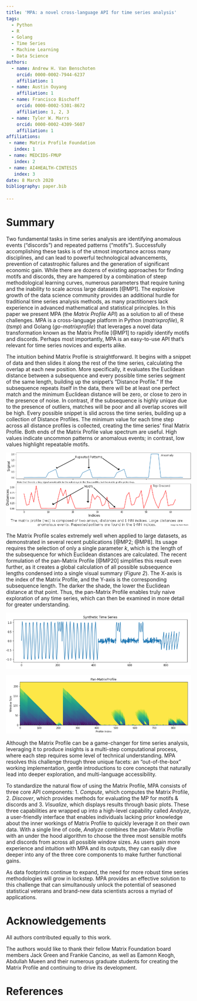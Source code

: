 ```yaml
---
title: 'MPA: a novel cross-language API for time series analysis'
tags:
  - Python
  - R
  - Golang
  - Time Series
  - Machine Learning
  - Data Science
authors:
  - name: Andrew H. Van Benschoten
    orcid: 0000-0002-7944-6237
    affiliation: 1
  - name: Austin Ouyang
    affiliation: 1
  - name: Francisco Bischoff
    orcid: 0000-0002-5301-8672
    affiliation: 1, 2, 3
  - name: Tyler W. Marrs
    orcid: 0000-0002-4309-5607
    affiliation: 1
affiliations:
 - name: Matrix Profile Foundation
   index: 1
 - name: MEDCIDS-FMUP
   index: 2
 - name: AI4HEALTH-CINTESIS
   index: 3
date: 8 March 2020
bibliography: paper.bib

---
```


# Summary

Two fundamental tasks in time series analysis are identifying anomalous events (“discords”) and repeated patterns (“motifs”). Successfully accomplishing these tasks is of the utmost importance across many disciplines, and can lead to powerful technological advancements, prevention of catastrophic failures and the generation of significant economic gain. While there are dozens of existing approaches for finding motifs and discords, they are hampered by a combination of steep methodological learning curves, numerous parameters that require tuning and the inability to scale across large datasets [@MP1]. The explosive growth of the data science community provides an additional hurdle for traditional time series analysis methods, as many practitioners lack experience in advanced mathematical and statistical principles. In this paper we present MPA (the _Matrix Profile API_) as a solution to all of these challenges. MPA is a cross-language platform in Python (_matrixprofile_), R (_tsmp_) and Golang (_go-matrixprofile_) that leverages a novel data transformation known as the Matrix Profile [@MP1] to rapidly identify motifs and discords. Perhaps most importantly, MPA is an easy-to-use API that’s relevant for time series novices and experts alike.

The intuition behind Matrix Profile is straightforward. It begins with a snippet of data and then slides it along the rest of the time series, calculating the overlap at each new position. More specifically, it evaluates the Euclidean distance between a subsequence and every possible time series segment of the same length, building up the snippet’s “Distance Profile.” If the subsequence repeats itself in the data, there will be at least one perfect match and the minimum Euclidean distance will be zero, or close to zero in the presence of noise. In contrast, if the subsequence is highly unique due to the presence of outliers, matches will be poor and all overlap scores will be high. Every possible snippet is slid across the time series, building up a collection of Distance Profiles. The minimum value for each time step across all distance profiles is collected, creating the time series' final Matrix Profile. Both ends of the Matrix Profile value spectrum are useful. High values indicate uncommon patterns or anomalous events; in contrast, low values highlight repeatable motifs.

![Overview of the Matrix Profile.\label{fig:example0}](mp_overview_paper.png)

The Matrix Profile scales extremely well when applied to large datasets, as demonstrated in several recent publications [@MP2; @MP8]. Its usage requires the selection of only a single parameter _k_, which is the length of the subsequence for which Euclidean distances are calculated. The recent formulation of the pan-Matrix Profile [@MP20] simplifies this result even further, as it creates a global calculation of all possible subsequence lengths condensed into a single visual summary (*Figure 2*). The X-axis is the index of the Matrix Profile, and the Y-axis is the corresponding subsequence length. The darker the shade, the lower the Euclidean distance at that point. Thus, the pan-Matrix Profile enables truly naive exploration of any time series, which can then be examined in more detail for greater understanding.

![A synthetic time series.\label{fig:example1}](synthetic-time-series.png)

![The pan-Matrix Profile of the time series in Figure 2.\label{fig:example2}](pan_mp.png)

Although the Matrix Profile can be a game-changer for time series analysis, leveraging it to produce insights is a multi-step computational process, where each step requires some level of technical understanding. MPA resolves this challenge through three unique facets: an “out-of-the-box” working implementation, gentle introductions to core concepts that naturally lead into deeper exploration, and multi-language accessibility. 

To standardize the natural flow of using the Matrix Profile, MPA consists of three core API components: 1. _Compute_, which computes the Matrix Profile, 2. _Discover_, which provides methods for evaluating the MP for motifs & discords and 3. _Visualize_, which displays results through basic plots. These three capabilities are wrapped up into a high-level capability called _Analyze_, a user-friendly interface that enables individuals lacking prior knowledge about the inner workings of Matrix Profile to quickly leverage it on their own data. With a single line of code, _Analyze_ combines the pan-Matrix Profile with an under the hood algorithm to choose the three most sensible motifs and discords from across all possible window sizes. As users gain more experience and intuition with MPA and its outputs, they can easily dive deeper into any of the three core components to make further functional gains. 

As data footprints continue to expand, the need for more robust time series methodologies will grow in lockstep. MPA provides an effective solution to this challenge that can simultanously unlock the potential of seasoned statistical veterans and brand-new data scientists across a myriad of applications.


# Acknowledgements

All authors contributed equally to this work.

The authors would like to thank their fellow Matrix Foundation board members Jack Green and Frankie Cancino, as well as Eamonn Keogh, Abdullah Mueen and their numerous graduate students for creating the Matrix Profile and continuing to drive its development.

# References

